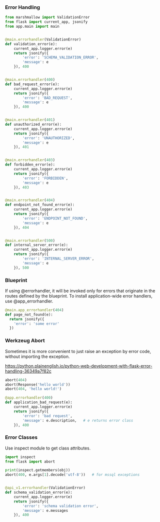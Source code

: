 ### Error Handling
```py
from marshmallow import ValidationError
from flask import current_app, jsonify
from app.main import main


@main.errorhandler(ValidationError)
def validation_error(e):
    current_app.logger.error(e)
    return jsonify({
        'error': 'SCHEMA_VALIDATION_ERROR',
        'message': e
    }), 400


@main.errorhandler(400)
def bad_request_error(e):
    current_app.logger.error(e)
    return jsonify({
        'error': 'BAD_REQUEST',
        'message': e
    }), 400


@main.errorhandler(401)
def unauthorized_error(e):
    current_app.logger.error(e)
    return jsonify({
        'error': 'UNAUTHORIZED',
        'message': e
    }), 401


@main.errorhandler(403)
def forbidden_error(e):
    current_app.logger.error(e)
    return jsonify({
        'error': 'FORBIDDEN',
        'message': e
    }), 403


@main.errorhandler(404)
def endpoint_not_found_error(e):
    current_app.logger.error(e)
    return jsonify({
        'error': 'ENDPOINT_NOT_FOUND',
        'message': e
    }), 404


@main.errorhandler(500)
def internal_server_error(e):
    current_app.logger.error(e)
    return jsonify({
        'error': 'INTERNAL_SERVER_ERROR',
        'message': e
    }), 500
```

### Blueprint
If using @errorhandler, it will be invoked only for errors that originate in the routes defined by the blueprint. To install application-wide error handlers, use @app_errorhandler.
```py
@main.app_errorhandler(404)
def page_not_found(e):
  return jsonify({
    'error': 'some error'
  })
```

### Werkzeug Abort
Sometimes it is more convenient to just raise an exception by error code, without importing the exception.

https://python.plainenglish.io/python-web-development-with-flask-error-handling-36349a7f82c

```py
abort(404)
abort(Response('hello world'))
abort(404, 'hello world!')

@app.errorhandler(400)
def application_bad_request(e):
    current_app.logger.error(e)
    return jsonify({
        'error': 'bad request',
        'message': e.description,   # e returns error class
    }), 400
```

### Error Classes
Use inspect module to get class attributes.
```py
import inspect
from flask import abort

print(inspect.getmembers(obj))
abort(400, e.args[1].decode('utf-8'))   # for mssql exceptions


@api_v1.errorhandler(ValidationError)
def schema_validation_error(e):
    current_app.logger.error(e)
    return jsonify({
        'error': 'schema validation error',
        'message': e.messages
    }), 400
```

